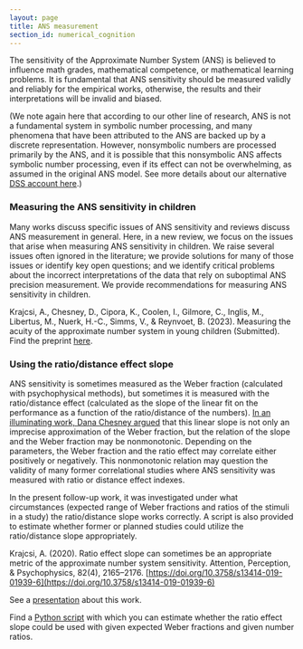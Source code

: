 ```yaml
---
layout: page
title: ANS measurement
section_id: numerical_cognition
---
```


The sensitivity of the Approximate Number System (ANS) is believed to influence math grades, mathematical competence, or mathematical learning problems. It is fundamental that ANS sensitivity should be measured validly and reliably for the empirical works, otherwise, the results and their interpretations will be invalid and biased.

(We note again here that according to our other line of research, ANS is not a fundamental system in symbolic number processing, and many phenomena that have been attributed to the ANS are backed up by a discrete representation. However, nonsymbolic numbers are processed primarily by the ANS, and it is possible that this nonsymbolic ANS affects symbolic number processing, even if its effect can not be overwhelming, as assumed in the original ANS model. See more details about our alternative [DSS account here](discrete_semantic_system.html).)

### Measuring the ANS sensitivity in children

Many works discuss specific issues of ANS sensitivity and reviews discuss ANS measurement in general. Here, in a new review, we focus on the issues that arise when measuring ANS sensitivity in children. We raise several issues often ignored in the literature; we provide solutions for many of those issues or identify key open questions; and we identify critical problems about the incorrect interpretations of the data that rely on suboptimal ANS precision measurement. We provide recommendations for measuring ANS sensitivity in children.

<i class='fa fa-file-text'></i> Krajcsi, A., Chesney, D., Cipora, K., Coolen, I., Gilmore, C., Inglis, M., Libertus, M., Nuerk, H.-C., Simms, V., & Reynvoet, B. (2023). Measuring the acuity of the approximate number system in young children (Submitted). Find the preprint [here](https://osf.io/preprints/psyarxiv/nyw94).

### Using the ratio/distance effect slope

ANS sensitivity is sometimes measured as the Weber fraction (calculated with psychophysical methods), but sometimes it is measured with the ratio/distance effect (calculated as the slope of the linear fit on the performance as a function of the ratio/distance of the numbers). [In an illuminating work, Dana Chesney argued](https://doi.org/10.3758/s13414-018-1515-x) that this linear slope is not only an imprecise approximation of the Weber fraction, but the relation of the slope and the Weber fraction may be nonmonotonic. Depending on the parameters, the Weber fraction and the ratio effect may correlate either positively or negatively. This nonmonotonic relation may question the validity of many former correlational studies where ANS sensitivity was measured with ratio or distance effect indexes.

In the present follow-up work, it was investigated under what circumstances (expected range of Weber fractions and ratios of the stimuli in a study) the ratio/distance slope works correctly. A script is also provided to estimate whether former or planned studies could utilize the ratio/distance slope appropriately.

<i class='fa fa-file-text'></i> Krajcsi, A. (2020). Ratio effect slope can sometimes be an appropriate metric of the approximate number system sensitivity. Attention, Perception, & Psychophysics, 82(4), 2165–2176. [https://doi.org/10.3758/s13414-019-01939-6](https://doi.org/10.3758/s13414-019-01939-6)

<i class='fa fa-file'></i> See a [presentation](https://docs.google.com/presentation/d/1py_2GnU3-NaamvxgRCGlsZjWGP4q5CtH5vyUNoJpgQQ/edit?usp=sharing) about this work.

<i class='fa fa-file-code-o'></i> Find a [Python script](https://osf.io/69qnk/) with which you can estimate whether the ratio effect slope could be used with given expected Weber fractions and given number ratios.
